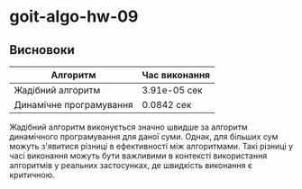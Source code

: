 # goit-algo-hw-09

## Висновоки
| Алгоритм                  | Час виконання      |
|--------------------------|-------------------|
| Жадібний алгоритм        | 3.91e-05 сек      |
| Динамічне програмування  | 0.0842 сек        |

Жадібний алгоритм виконується значно швидше за алгоритм динамічного програмування для даної суми. Однак, для більших сум можуть з'явитися різниці в ефективності між алгоритмами. Такі різниці у часі виконання можуть бути важливими в контексті використання алгоритмів у реальних застосунках, де швидкість виконання є критичною.